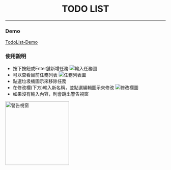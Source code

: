 <h1 align="center">TODO LIST</h1>

---
### Demo
[TodoList-Demo](https://gitjay0811.github.io/TodoList/)
### 使用說明
+ 按下按鈕或Enter鍵新增任務
![輸入任務圖](https://upload.cc/i1/2022/01/25/mTFX3H.jpg
"輸入任務")
+ 可以查看目前任務列表
![任務列表圖](https://upload.cc/i1/2022/01/25/Yx0naT.jpg
"任務列表")
+ 點選垃圾桶圖示來移除任務
+ 在修改欄(下方)輸入新名稱，並點選編輯圖示來修改
![修改欄圖](https://upload.cc/i1/2022/01/25/DRCr8q.jpg
"修改欄")
+ 如果沒有輸入內容，則會跳出警告視窗
<img src="https://upload.cc/i1/2022/01/25/f6OEKP.jpg" width="200" alt="警告視窗">